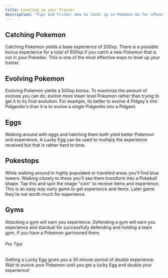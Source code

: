 ```yaml
---
title: Leveling up your Trainer
description: "Tips and Tricks: How to level up in Pokemon Go for iPhone and Android."
---
```



## Catching Pokemon
Catching Pokemon yields a base experience of 200xp. There is a possible bonus experience for a total of 600xp if you catch a new Pokemon that is not in your Pokedex. This is one of the most effective ways to level up your trainer.

## Evolving Pokemon
Evolving Pokemon yields a 500xp bonus. To maximize the amount of evolves you can do, evolve more lower level Pokemon rather than trying to get it to its final evolution. For example, its better to evolve 4 Pidgey's into Pidgeotto's than it is to evolve a single Pidgeotto into a Pidgeot.

## Eggs
Walking around with eggs and hatching them both yield better Pokemon and experience. A Lucky Egg can be used to multiply the experience received but that is rather hard to time.

## Pokestops
While walking around in highly populated or travelled areas you'll find blue towers. Walking closely to these you'll see them transform into a Pokeball shape. Tap this and spin the image "coin" to receive items and experience. This is an easy way early game to get experience and items. Later game they're not worth much for experience.

## Gyms
Attacking a gym will earn you experience. Defending a gym will earn you experience and stardust for successfully defending and holding a team gym, if you have a Pokemon garrisoned there.

###### Pro Tips
Getting a Lucky Egg gives you a 30 minute period of double experience. Wait to evolve your Pokemon until you get a lucky Egg and double your experience!
